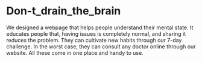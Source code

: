 # Don-t_drain_the_brain
We designed a webpage that helps people understand their mental state. It educates people that, having issues is completely normal, and sharing it reduces the problem. They can cultivate new habits through our 7-day challenge. In the worst case, they can consult any doctor online through our website. All these come in one place and handy to use.
